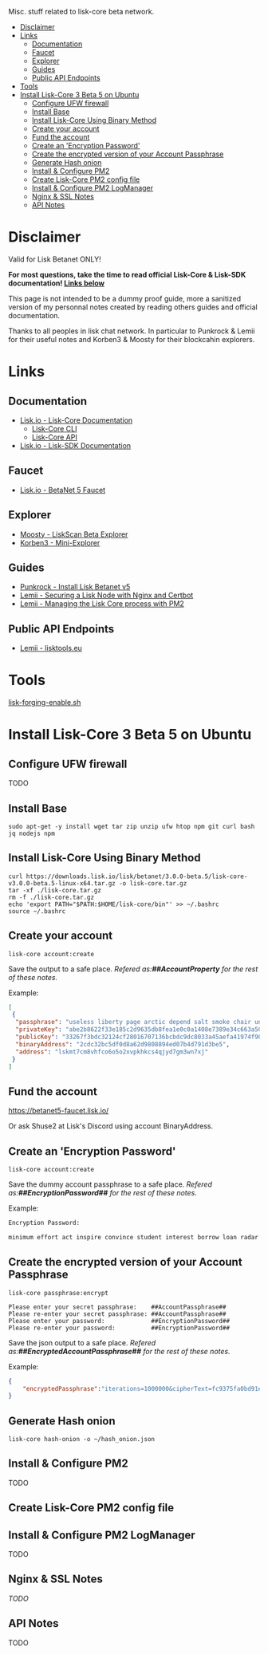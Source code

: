Misc. stuff related to lisk-core beta network.

- [Disclaimer](#disclaimer)
- [Links](#links)
  - [Documentation](#documentation)
  - [Faucet](#faucet)
  - [Explorer](#explorer)
  - [Guides](#guides)
  - [Public API Endpoints](#public-api-endpoints)
- [Tools](#tools)
- [Install Lisk-Core 3 Beta 5 on Ubuntu](#install-lisk-core-3-beta-5-on-ubuntu)
  - [Configure UFW firewall](#configure-ufw-firewall)
  - [Install Base](#install-base)
  - [Install Lisk-Core Using Binary Method](#install-lisk-core-using-binary-method)
  - [Create your account](#create-your-account)
  - [Fund the account](#fund-the-account)
  - [Create an 'Encryption Password'](#create-an-encryption-password)
  - [Create the encrypted version of your Account Passphrase](#create-the-encrypted-version-of-your-account-passphrase)
  - [Generate Hash onion](#generate-hash-onion)
  - [Install & Configure PM2](#install--configure-pm2)
  - [Create Lisk-Core PM2 config file](#create-lisk-core-pm2-config-file)
  - [Install & Configure PM2 LogManager](#install--configure-pm2-logmanager)
  - [Nginx & SSL Notes](#nginx--ssl-notes)
  - [API Notes](#api-notes)

# Disclaimer

Valid for Lisk Betanet ONLY!

**For most questions, take the time to read official Lisk-Core & Lisk-SDK documentation! [Links below](#documentation)**

This page is not intended to be a dummy proof guide, more a sanitized version of my personnal notes created by reading others guides and official documentation.

Thanks to all peoples in lisk chat network. In particular to Punkrock & Lemii for their useful notes and Korben3 & Moosty for their blockcahin explorers.

# Links

## Documentation

* [Lisk.io - Lisk-Core Documentation](https://lisk.io/documentation/lisk-core/v3/index.html)
  * [Lisk-Core CLI](https://lisk.io/documentation/lisk-core/v3/reference/cli.html)
  * [Lisk-Core API](https://lisk.io/documentation/lisk-core/v3/reference/api.html)
* [Lisk.io - Lisk-SDK Documentation](https://lisk.io/documentation/lisk-sdk/)

## Faucet

* [Lisk.io - BetaNet 5 Faucet](https://betanet5-faucet.lisk.io/)

## Explorer

* [Moosty - LiskScan Beta Explorer](https://explorer.moosty.com/)
* [Korben3 - Mini-Explorer](http://liskminiexplorer.korben3.com/)

## Guides

* [Punkrock - Install Lisk Betanet v5](https://punkrock.github.io/lisk-betanet-v5-tutorial.html)
* [Lemii - Securing a Lisk Node with Nginx and Certbot](https://github.com/Lemii/guides/blob/master/securing-a-lisk-node-with-nginx-and-certbot.md)
* [Lemii - Managing the Lisk Core process with PM2](https://github.com/Lemii/guides/blob/master/managing-the-lisk-core-process-with-pm2.md)

## Public API Endpoints

* [Lemii - lisktools.eu](https://betanet5-api.lisktools.eu/)

# Tools

[lisk-forging-enable.sh](./Tools/lisk-forging-enable.sh)


# Install Lisk-Core 3 Beta 5 on Ubuntu

## Configure UFW firewall

TODO

## Install Base

```shell
sudo apt-get -y install wget tar zip unzip ufw htop npm git curl bash jq nodejs npm
```

## Install Lisk-Core Using Binary Method

```shell
curl https://downloads.lisk.io/lisk/betanet/3.0.0-beta.5/lisk-core-v3.0.0-beta.5-linux-x64.tar.gz -o lisk-core.tar.gz
tar -xf ./lisk-core.tar.gz
rm -f ./lisk-core.tar.gz
echo 'export PATH="$PATH:$HOME/lisk-core/bin"' >> ~/.bashrc
source ~/.bashrc
```

## Create your account

```shell
lisk-core account:create
```

Save the output to a safe place. *Refered as:**##AccountProperty** for the rest of these notes.*

Example:
```json
[
 {
  "passphrase": "useless liberty page arctic depend salt smoke chair unhappy art lecture nut",
  "privateKey": "abe2b8622f33e185c2d9635db8fea1e0c0a1408e7389e34c663a50e73d4121f433267f3bdc32124cf28016707136bcbdc9dc8033a45aefa41974f9071fca306d",
  "publicKey": "33267f3bdc32124cf28016707136bcbdc9dc8033a45aefa41974f9071fca306d",
  "binaryAddress": "2cdc32bc5df0d8a62d9808894ed07b4d791d3be5",
  "address": "lskmt7cm8vhfco6o5o2xvpkhkcs4qjyd7gm3wn7xj"
 }
]
```

## Fund the account

https://betanet5-faucet.lisk.io/

Or ask Shuse2 at Lisk's Discord using account BinaryAddress.

## Create an 'Encryption Password'

```shell
lisk-core account:create
```

Save the dummy account passphrase to a safe place. *Refered as:**##EncryptionPassword##** for the rest of these notes.*

Example:
```txt
Encryption Password:

minimum effort act inspire convince student interest borrow loan radar lab depart
```

## Create the encrypted version of your Account Passphrase

```shell
lisk-core passphrase:encrypt

Please enter your secret passphrase:    ##AccountPassphrase##
Please re-enter your secret passphrase: ##AccountPassphrase##
Please enter your password:             ##EncryptionPassword## 
Please re-enter your password:          ##EncryptionPassword##
```

Save the json output to a safe place. *Refered as:**##EncryptedAccountPassphrase##** for the rest of these notes.*

Example:
```json
{
    "encryptedPassphrase":"iterations=1000000&cipherText=fc9375fa0bd91efe168c517bdc2fbab79506afe8dddc30253a48641c3e692801cfd049cc13a925439d36635fbcb255880c64975127b9abd65ba10be978d010c6b685b2fd9c11554ec02343&iv=26ebd88e23e999044b0f943b&salt=478843d5df5b6984d07324161d612243&tag=0dfc78bf05ba48774a87790e6a42798b&version=1"
}
```

## Generate Hash onion

```shell
lisk-core hash-onion -o ~/hash_onion.json
```

## Install & Configure PM2

TODO

## Create Lisk-Core PM2 config file

## Install & Configure PM2 LogManager

TODO

## Nginx & SSL Notes

*TODO*

## API Notes

TODO
